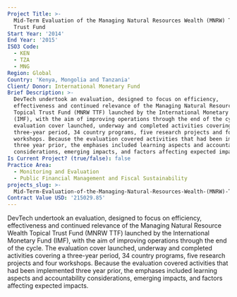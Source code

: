 ```yaml
---
Project Title: >-
  Mid-Term Evaluation of the Managing Natural Resources Wealth (MNRW) Topical
  Trust Fund
Start Year: '2014'
End Year: '2015'
ISO3 Code:
  - KEN
  - TZA
  - MNG
Region: Global
Country: 'Kenya, Mongolia and Tanzania'
Client/ Donor: International Monetary Fund
Brief Description: >-
  DevTech undertook an evaluation, designed to focus on efficiency,
  effectiveness and continued relevance of the Managing Natural Resource Wealth
  Topical Trust Fund (MNRW TTF) launched by the International Monetary Fund
  (IMF), with the aim of improving operations through the end of the cycle. The
  evaluation cover launched, underway and completed activities covering a
  three-year period, 34 country programs, five research projects and four
  workshops. Because the evaluation covered activities that had been implemented
  three year prior, the emphases included learning aspects and accountability
  considerations, emerging impacts, and factors affecting expected impacts.
Is Current Project? (true/false): false
Practice Area:
  - Monitoring and Evaluation
  - Public Financial Management and Fiscal Sustainability
projects_slug: >-
  Mid-Term-Evaluation-of-the-Managing-Natural-Resources-Wealth-(MNRW)-Topical-Trust-Fund
Contract Value USD: '215029.85'
---
```

DevTech undertook an evaluation, designed to focus on efficiency, effectiveness and continued relevance of the Managing Natural Resource Wealth Topical Trust Fund (MNRW TTF) launched by the International Monetary Fund (IMF), with the aim of improving operations through the end of the cycle. The evaluation cover launched, underway and completed activities covering a three-year period, 34 country programs, five research projects and four workshops. Because the evaluation covered activities that had been implemented three year prior, the emphases included learning aspects and accountability considerations, emerging impacts, and factors affecting expected impacts.